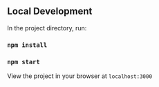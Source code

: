 ## Local Development

In the project directory, run:

### `npm install`
### `npm start`

View the project in your browser at `localhost:3000`
